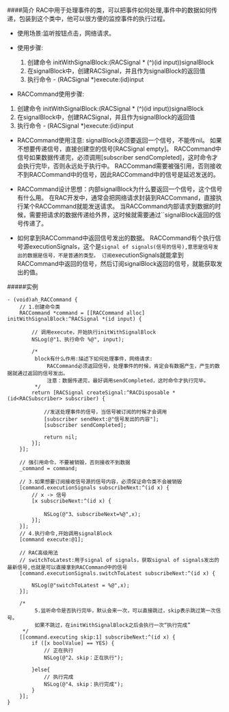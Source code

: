 ####简介
RAC中用于处理事件的类，可以把事件如何处理,事件中的数据如何传递，包装到这个类中，他可以很方便的监控事件的执行过程。

* 使用场景:监听按钮点击，网络请求。
* 使用步骤:
    1. 创建命令 initWithSignalBlock:(RACSignal * (^)(id input))signalBlock
    2. 在signalBlock中，创建RACSignal，并且作为signalBlock的返回值
    3. 执行命令 - (RACSignal *)execute:(id)input


* RACCommand使用步骤:

1. 创建命令 initWithSignalBlock:(RACSignal * (^)(id input))signalBlock
2. 在signalBlock中，创建RACSignal，并且作为signalBlock的返回值
3. 执行命令 - (RACSignal *)execute:(id)input

* RACCommand使用注意:
signalBlock必须要返回一个信号，不能传nil。
如果不想要传递信号，直接创建空的信号[RACSignal empty]。
RACCommand中信号如果数据传递完，必须调用[subscriber sendCompleted]，这时命令才会执行完毕，否则永远处于执行中。
RACCommand需要被强引用，否则接收不到RACCommand中的信号，因此RACCommand中的信号是延迟发送的。

* RACCommand设计思想：内部signalBlock为什么要返回一个信号，这个信号有什么用。
在RAC开发中，通常会把网络请求封装到RACCommand，直接执行某个RACCommand就能发送请求。
当RACCommand内部请求到数据的时候，需要把请求的数据传递给外界，这时候就需要通过``signalBlock返回的信号传递了。

* 如何拿到RACCommand中返回信号发出的数据。
RACCommand有个执行信号源executionSignals，这个是``signal of signals(信号的信号),意思是信号发出的数据是信号，不是普通的类型。
订阅``executionSignals就能拿到RACCommand中返回的信号，然后订阅signalBlock返回的信号，就能获取发出的值。

#####实例
```
- (void)ah_RACCommand {
    // 1.创建命令类
    RACCommand *command = [[RACCommand alloc] initWithSignalBlock:^RACSignal *(id input) {
        
        // 调用execute，开始执行initWithSignalBlock
        NSLog(@"1、执行命令 %@", input);
        
        /*
         block有什么作用:描述下如何处理事件，网络请求:
             RACCommand必须返回信号，处理事件的时候，肯定会有数据产生，产生的数据就通过返回的信号发出。
             注意：数据传递完，最好调用sendCompleted，这时命令才执行完毕。
         */
        return [RACSignal createSignal:^RACDisposable *(id<RACSubscriber> subscriber) {
            
            //发送处理事件的信号，当信号被订阅的时候才会调用
            [subscriber sendNext:@"信号发出的内容"];
            [subscriber sendCompleted];
            
            return nil;
        }];
    }];
    
    // 强引用命令，不要被销毁，否则接收不到数据
    _command = command;
    
    // 3.如果想要订阅接收信号源的信号内容，必须保证命令类不会被销毁
    [command.executionSignals subscribeNext:^(id x) {
        // x -> 信号
        [x subscribeNext:^(id x) {
            
            NSLog(@"3、subscribeNext=%@",x);
        }];
    }];
    // 4.执行命令,开始调用signalBlock
    [command execute:@1];
    
    // RAC高级用法
    // switchToLatest:用于signal of signals，获取signal of signals发出的最新信号,也就是可以直接拿到RACCommand中的信号
    [command.executionSignals.switchToLatest subscribeNext:^(id x) {
        
        NSLog(@"switchToLatest = %@",x);
    }];
    
    /*
         5.监听命令是否执行完毕，默认会来一次，可以直接跳过，skip表示跳过第一次信号。
         如果不跳过，在initWithSignalBlock之后会执行一次“执行完成”
     */
    [[command.executing skip:1] subscribeNext:^(id x) {
        if ([x boolValue] == YES) {
            // 正在执行
            NSLog(@"2、skip：正在执行");
            
        }else{
            // 执行完成
            NSLog(@"4、skip：执行完成");
        }
    }];
}

```